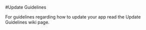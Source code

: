 #Update Guidelines

For guidelines regarding how to update your app read the Update Guidelines wiki page.

